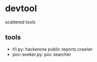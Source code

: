 # devtool
scattered tools
## tools
- h1.py: hackerone public reports crawler
- poc-seeker.py: poc searcher